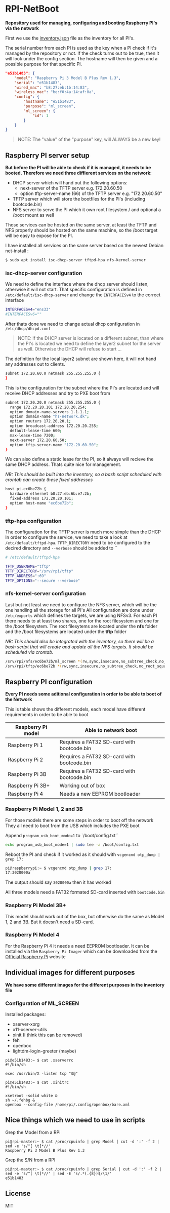 # RPI-NetBoot
**Repository used for managing, configuring and booting Raspberry PI's via the network** 

First we use the [inventory.json](https://github.com/stranden/RPI-NetBoot/blob/master/inventory.json) file as the inventory for all PI's.

The serial number from each PI is used as the key when a PI check if it's managed by the repository or not.
If the check turns out to be true, then it will look under the config section. The hostname will then be given and a possible purpose for that specific PI.

```json
"e51b1483": {
    "model": "Raspberry Pi 3 Model B Plus Rev 1.3",
    "serial": "e51b1483",
    "wired_mac": "b8:27:eb:1b:14:83",
    "wireless_mac": "be:f0:4a:14:af:0a",
    "config": {
        "hostname": "e51b1483",
        "purpose": "ml_screen",
        "ml_screen": {
            "id": 1
        }
    }
}
```
> NOTE: The "value" of the "purpose" key, will ALWAYS be a new key!


## Raspberry PI server setup
**But before the PI will be able to check if it is managed, it needs to be booted. Therefore we need three diffierent services on the network:**
- DHCP server which will hand out the following options:
    - next-server <IP> of the TFTP server e.g. 172.20.60.50
    - option tftp-server-name (66) of the TFTP server e.g. "172.20.60.50"
- TFTP server which will store the bootfiles for the PI's (including bootcode.bin)
- NFS server to serve the PI which it own root filesystem / and optional a /boot mount as well

Those services can be hosted on the same server, at least the TFTP and NFS properly should be hosted on the same machine, so the /boot target will be easy to expose for the PI.

I have installed all services on the same server based on the newest Debian net-install :
```sh
$ sudo apt install isc-dhcp-server tftpd-hpa nfs-kernel-server
```

### isc-dhcp-server configuration ###
We need to define the interface where the dhcp server should listen, otherwise it will not start.
That specific configuration is defined in `/etc/default/isc-dhcp-server` and change the `INTERFACESv4` to the correct interface
```sh
INTERFACESv4="ens33"
#INTERFACESv6=""
```
After thats done we need to change actual dhcp configuration in `/etc/dhcp/dhcpd.conf`
> NOTE: If the DHCP server is located on a different subnet, than where the PI's is located we need to define the layer2 subnet for the server as well. Otherwise the DHCP will refuse to start ...

The definition for the local layer2 subnet are shown here, it will not hand any addresses out to clients.
```sh
subnet 172.20.60.0 netmask 255.255.255.0 {
}
```

This is the configuration for the subnet where the PI's are located and will receive DHCP addresses and try to PXE boot from
```sh
subnet 172.20.20.0 netmask 255.255.255.0 {
  range 172.20.20.101 172.20.20.254;
  option domain-name-servers 1.1.1.1;
  option domain-name "hs-network.dk";
  option routers 172.20.20.1;
  option broadcast-address 172.20.20.255;
  default-lease-time 600;
  max-lease-time 7200;
  next-server 172.20.60.50;
  option tftp-server-name "172.20.60.50";
}
```

We can also define a static lease for the PI, so it always will recieve the same DHCP address. Thats quite nice for management.

*NB: This should be built into the inventory, so a bash script scheduled with crontab can create these fixed addresses* 

```sh
host pi-ec6be72b {
  hardware ethernet b8:27:eb:6b:e7:2b;
  fixed-address 172.20.20.101;
  option host-name "ec6be72b";
}
```

### tftp-hpa configuration ###
The configuration for the TFTP server is much more simple than the DHCP
In order to configure the service, we need to take a look at `/etc/default/tftpd-hpa`.
`TFTP_DIRECTORY` need to be configured to the decired directory and `--verbose` should be added to ``
```sh
# /etc/default/tftpd-hpa

TFTP_USERNAME="tftp"
TFTP_DIRECTORY="/srv/rpi/tftp"
TFTP_ADDRESS=":69"
TFTP_OPTIONS="--secure --verbose"
```

### nfs-kernel-server configuration ###
Last but not least we need to configure the NFS server, which will be the one handling all the storage for all PI's
All configuration are done under `/etc/exports` which defines the targets, we are using NFSv3.
For each PI there needs to at least two shares, one for the root filesystem and one for the /boot filesystem.
The root filesytems are located under the **nfs** folder and the /boot filesystems are located under the **tftp** folder

*NB: This should also be integrated with the inventory, so there will be a bash script that will create and update all the NFS targets. It should be scheduled via crontab.*

```sh
/srv/rpi/nfs/ec6be72b/ml_screen *(rw,sync,insecure,no_subtree_check,no_root_squash)
/srv/rpi/tftp/ec6be72b *(rw,sync,insecure,no_subtree_check,no_root_squash)
```

## Raspberry PI configuration
**Every PI needs some aditional configuration in order to be able to boot of the Network**

This is table shows the different models, each model have different requirements in order to be able to boot

| Raspberry Pi model    | Able to network boot                  |
| --------------------- | ------------------------------------- |
| Raspberry Pi 1        | Requires a FAT32 SD-card with bootcode.bin |
| Raspberry Pi 2        | Requires a FAT32 SD-card with bootcode.bin |
| Raspberry Pi 3B       | Requires a FAT32 SD-card with bootcode.bin |
| Raspberry Pi 3B+      | Working out of box |
| Raspberry Pi 4        | Needs a new EEPROM bootloader |


### Raspberry Pi Model 1, 2 and 3B
For those models there are some steps in order to boot off the network
They all need to boot from the USB which includes the PXE boot

Append `program_usb_boot_mode=1` to `/boot/config.txt``
```sh
echo program_usb_boot_mode=1 | sudo tee -a /boot/config.txt
```

Reboot the PI and check if it worked as it should with `vcgencmd otp_dump | grep 17:`
```sh
pi@raspberrypi:~ $ vcgencmd otp_dump | grep 17:
17:3020000a
```
The output should say `3020000a` then it has worked

All three models need a FAT32 formated SD-card inserted with `bootcode.bin`

### Raspberry Pi Model 3B+
This model should work out of the box, but otherwise do the same as Model 1, 2 and 3B.
But it doesn't need a SD-card.

### Raspberry Pi Model 4
For the Raspberry Pi 4 it needs a need EEPROM bootloader.
It can be installed via the `Raspberry Pi Imager` which can be downloaded from the [Official Raspberry Pi](https://www.raspberrypi.com/software/) website


## Individual images for different purposes
**We have some different images for the different purposes in the inventory file**

### Configuration of ML_SCREEN

Installed packages:
- xserver-xorg
- x11-xserver-utils
- xinit (I think this can be removed)
- feh
- openbox
- lightdm-login-greeter (maybe)

```
pi@e51b1483:~ $ cat .xserverrc
#!/bin/sh

exec /usr/bin/X -listen tcp "$@"
```

```
pi@e51b1483:~ $ cat .xinitrc
#!/bin/sh

xsetroot -solid white &
sh ~/.fehbg &
openbox --config-file /home/pi/.config/openbox/bare.xml
```



## Nice things which we need to use in scripts


Grep the Model from a RPI
```
pi@rpi-master:~ $ cat /proc/cpuinfo | grep Model | cut -d ':' -f 2 | sed -e 's/^[ \t]*//'
Raspberry Pi 3 Model B Plus Rev 1.3
```


Grep the S/N from a RPI
```
pi@rpi-master:~ $ cat /proc/cpuinfo | grep Serial | cut -d ':' -f 2 | sed -e 's/^[ \t]*//' | sed -E 's/.*(.{8})$/\1/'
e51b1483
```


## License
MIT

